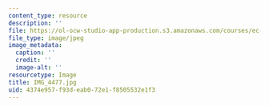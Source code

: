 ```yaml
---
content_type: resource
description: ''
file: https://ol-ocw-studio-app-production.s3.amazonaws.com/courses/ec-721-wheelchair-design-in-developing-countries-spring-2009/4374e957f93deab072e1f8505532e1f3_IMG_4477.jpg
file_type: image/jpeg
image_metadata:
  caption: ''
  credit: ''
  image-alt: ''
resourcetype: Image
title: IMG_4477.jpg
uid: 4374e957-f93d-eab0-72e1-f8505532e1f3
---
```

